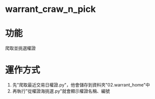 # warrant_craw_n_pick
# 功能
爬取並挑選權證

# 運作方式
1. 先"爬取最近交易日權證.py"，他會儲存到資料夾"02.warrant_home"中
2. 再執行"從權證海挑選.py"就會顯示權證名稱、編號

